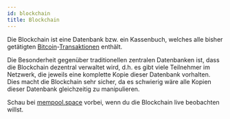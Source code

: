 ```yaml
---
id: blockchain
title: Blockchain
---
```


Die Blockchain ist eine Datenbank bzw. ein Kassenbuch, welches alle bisher getätigten [Bitcoin](bitcoin)-[Transaktionen](../t/transaktion) enthält.

Die Besonderheit gegenüber traditionellen zentralen Datenbanken ist, dass die Blockchain dezentral verwaltet wird, d.h. es gibt viele Teilnehmer im Netzwerk, die jeweils eine komplette Kopie dieser Datenbank vorhalten. Dies macht die Blockchain sehr sicher, da es schwierig wäre alle Kopien dieser Datenbank gleichzeitig zu manipulieren.

Schau bei [mempool.space](https://mempool.space) vorbei, wenn du die Blockchain live beobachten willst.
